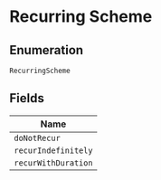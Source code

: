 
# Recurring Scheme

## Enumeration

`RecurringScheme`

## Fields

| Name |
|  --- |
| `doNotRecur` |
| `recurIndefinitely` |
| `recurWithDuration` |

